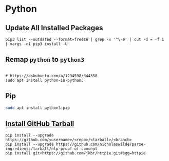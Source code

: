 # Python

## Update All Installed Packages

```shell
pip3 list --outdated --format=freeze | grep -v '^\-e' | cut -d = -f 1 | xargs -n1 pip3 install -U
```

## Remap `python` to `python3`

```shell

# https://askubuntu.com/a/1234598/344358
sudo apt install python-is-python3
```

## Pip

```bash
sudo apt install python3-pip
```

## [Install GitHub Tarball][1]

```
pip install --upgrade https://github.com/<username>/<repo>/<tarball>/<branch>
pip install --upgrade https://github.com/nicholaswilde/parse-ingredients/tarball/nlp-proof-of-concept
pip install git+https://github.com/jkbr/httpie.git#egg=httpie
```

[1]: https://stackoverflow.com/a/15268990/1061279
